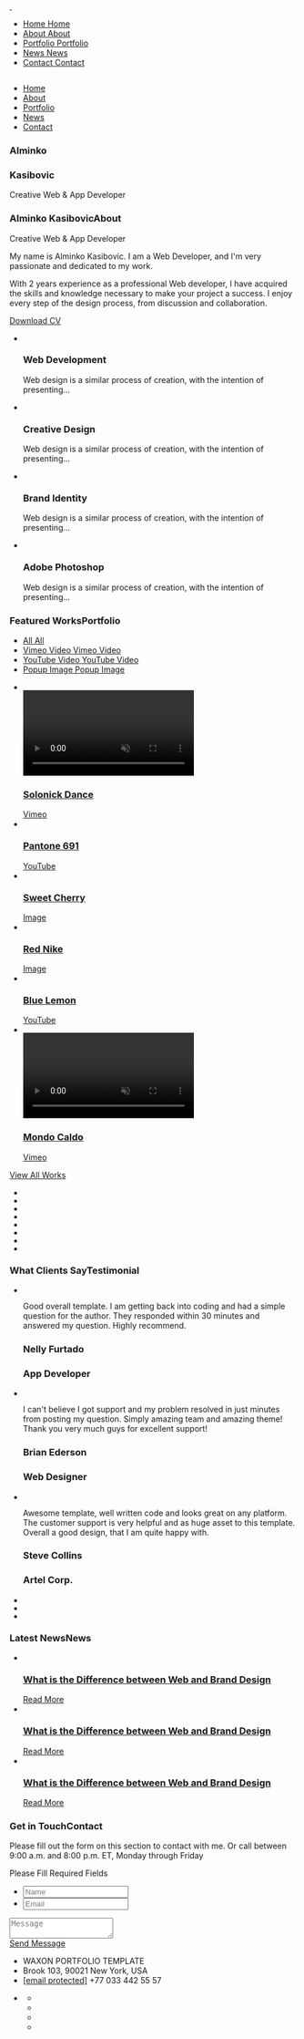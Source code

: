 
<body> 

<div class="waxon_tm_preloader">
</div>


<div class="waxon_tm_all_wrap" data-magic-cursor="" data-color="">

<div class="waxon_tm_topbar">
<div class="container">
<div class="topbar_inner">
<div class="logo">
<a href="#">
<img class="light" src="img/logo/logo.png" alt="" />
<img class="dark" src="img/logo/dark.png" alt="" />
</a>
</div>
<div class="menu">
<div class="links">
<ul class="anchor_nav">
<li class="current">
<a href="#home">
<span class="first">Home</span>
<span class="second">Home</span>
</a>
</li>
<li>
<a href="#about">
<span class="first">About</span>
<span class="second">About</span>
</a>
</li>
<li>
<a href="#portfolio">
<span class="first">Portfolio</span>
<span class="second">Portfolio</span>
</a>
</li>
<li>
<a href="#news">
<span class="first">News</span>
<span class="second">News</span>
</a>
</li>
<li>
<a href="#contact">
<span class="first">Contact</span>
<span class="second">Contact</span>
</a>
</li>
</ul>
</div>
</div>
</div>
</div>
</div>


<div class="waxon_tm_mobile_menu">
<div class="topbar_inner">
<div class="container bigger">
<div class="topbar_in">
<div class="logo">
<a href="#"><img src="img/logo/dark.png" alt="" /></a>
</div>
<div class="my_trigger">
<div class="hamburger hamburger--collapse-r">
<div class="hamburger-box">
<div class="hamburger-inner"></div>
</div>
</div>
</div>
</div>
</div>
</div>
<div class="dropdown">
<div class="container">
<div class="dropdown_inner">
<ul class="anchor_nav">
<li><a href="#home">Home</a></li>
<li><a href="#about">About</a></li>
<li><a href="#portfolio">Portfolio</a></li>
<li><a href="#news">News</a></li>
<li><a href="#contact">Contact</a></li>
</ul>
</div>
</div>
</div>
</div>


<div class="waxon_tm_hero" id="home">
<div class="background">
<div class="leftpart">
</div>
<div class="rightpart">
<div class="inner">
<div class="image" data-img-url="img/slider/2.jpg"></div>
<div class="myOverlay"></div>
</div>
</div>
</div>
<div class="content">
<div class="container">
<div class="content_inner">
<div class="name">
<h3 class="stroke">Alminko</h3>
<h3>Kasibovic</h3>
<span>Creative Web &amp; App Developer</span>
</div>
</div>
<div class="waxon_tm_down" data-skin="dark" data-position="">  
<div class="line_wrapper">
<div class="line"></div>
</div>
</div>
</div>
</div>
</div>


<div class="waxon_tm_about" id="about">
<div class="container">
<div class="about_inner">
<div class="left">
<img class="thumbnail" src="img/about/2.jpg" alt="" /> 
</div>
<div class="right">
<div class="name">
<h3>Alminko Kasibovic<span class="bg">About</span></h3>
<span>Creative Web &amp; App Developer</span>
</div>
<div class="text">
<p>My name is Alminko Kasibovic. I am a Web Developer, and I'm very passionate and dedicated to my work.</p>
<p>With 2 years experience as a professional Web developer, I have acquired the skills and knowledge necessary to make your project a success. I enjoy every step of the design process, from discussion and collaboration.</p>
</div>
 <div class="waxon_tm_button" data-position="left"> 
<a href="img/resume/resume.jpg" download>
<span>Download CV</span>
</a>
</div>
</div>
</div>
</div>
</div>


<div class="waxon_tm_service">
<div class="container">
<div class="service_inner">
<ul class="owl-carousel">
<li class="item">
<div class="list_inner">
<img class="svg" src="img/svg/code.svg" alt="" />
<div class="details">
<h3>Web Development</h3>
<p>Web design is a similar process of creation, with the intention of presenting...</p>
</div>
</div>
</li>
<li class="item">
<div class="list_inner">
<img class="svg" src="img/svg/creativity.svg" alt="" />
<div class="details">
<h3>Creative Design</h3>
<p>Web design is a similar process of creation, with the intention of presenting...</p>
</div>
</div>
</li>
<li class="item">
<div class="list_inner">
<img class="svg" src="img/svg/telegram.svg" alt="" />
<div class="details">
<h3>Brand Identity</h3>
<p>Web design is a similar process of creation, with the intention of presenting...</p>
</div>
</div>
</li>
<li class="item">
<div class="list_inner">
<img class="svg" src="img/svg/photoshop.svg" alt="" />
<div class="details">
<h3>Adobe Photoshop</h3>
<p>Web design is a similar process of creation, with the intention of presenting...</p>
</div>
</div>
</li>
</ul>
</div>
</div>
</div>


<div class="waxon_tm_portoflio" id="portfolio">
<div class="container">
<div class="waxon_tm_main_title">
<div class="title">
<h3>Featured Works<span class="bg">Portfolio</span></h3>
</div>
<div class="portfolio_filter">
<ul>
<li>
<a href="#" class="current" data-filter="*">
<span class="first">All</span>
<span class="second">All</span>
</a>
</li>
<li>
<a href="#" data-filter=".vimeo">
<span class="first">Vimeo Video</span>
 <span class="second">Vimeo Video</span>
</a>
</li>
<li>
<a href="#" data-filter=".youtubevideo">
<span class="first">YouTube Video</span>
<span class="second">YouTube Video</span>
</a>
</li>
<li>
<a href="#" data-filter=".popupimage">
<span class="first">Popup Image</span>
<span class="second">Popup Image</span>
</a>
</li>
</ul>
<div class="wrapper">
<a href="#"><span class="trigger"></span></a>
</div>
</div>
</div>
<div class="portfolio_inner">
<ul class="gallery_zoom">
<li class="vimeo">
<div class="list_inner">
<div class="image">
<img src="img/portfolio/1-1.jpg" alt="" />
<div class="video-wrapper">
<video loop muted autoplay>
<source src="https://player.vimeo.com/external/390322013.sd.mp4?s=15c5b725ee36b37364ff25c1a709ad4855bc3213&profile_id=165&oauth2_token_id=57447761" type="video/mp4">
</video>
</div>
<a class="full_link" href="portfolio-single.html"></a>
</div>
<div class="title">
<h3><a href="#">Solonick Dance</a></h3>
<span><a href="#">Vimeo</a></span>
</div>
</div>
</li>
<li class="youtubevideo">
<div class="list_inner">
<div class="image">
<img src="img/portfolio/1-1.jpg" alt="" />
<div class="main" data-img-url="img/portfolio/7.jpg"></div>
<div class="overlay">
<img class="myimage" src="img/youtube.png" alt="" />
</div>
<a class="full_link popup-youtube" href="https://www.youtube.com/watch?v=5laTTnrf9Tc&ab_channel=JonnySuttonFoto"></a>
</div>
<div class="title">
<h3><a href="#">Pantone 691</a></h3>
<span><a href="#">YouTube</a></span>
</div>
</div>
</li>
<li class="popupimage">
<div class="list_inner">
<div class="image">
<img src="img/portfolio/1-1.jpg" alt="" />
<div class="main" data-img-url="img/portfolio/4.jpg"></div>
<a class="full_link zoom" href="img/portfolio/4.jpg"></a>
</div>
<div class="title">
<h3><a href="#">Sweet Cherry</a></h3>
<span><a href="#">Image</a></span>
</div>
</div>
</li>
<li class="popupimage">
<div class="list_inner">
<div class="image">
<img src="img/portfolio/1-1.jpg" alt="" />
<div class="main" data-img-url="img/portfolio/5.jpg"></div>
<a class="full_link zoom" href="img/portfolio/5.jpg"></a>
</div>
<div class="title">
<h3><a href="#">Red Nike</a></h3>
<span><a href="#">Image</a></span>
</div>
</div>
</li>
<li class="youtubevideo">
<div class="list_inner">
<div class="image">
<img src="img/portfolio/1-1.jpg" alt="" />
<div class="main" data-img-url="img/portfolio/8.jpg"></div>
<div class="overlay">
<img class="myimage" src="img/youtube.png" alt="" />
</div>
<a class="full_link popup-youtube" href="https://www.youtube.com/watch?v=5laTTnrf9Tc&ab_channel=JonnySuttonFoto"></a>
</div>
<div class="title">
<h3><a href="#">Blue Lemon</a></h3>
<span><a href="#">YouTube</a></span>
</div>
</div>
</li>
<li class="vimeo">
<div class="list_inner">
<div class="image">
<img src="img/portfolio/1-1.jpg" alt="" />
<div class="video-wrapper">
<video loop muted autoplay>
<source src="https://player.vimeo.com/video/309443658.sd.mp4?s=db3498515d124d308840893802ee139df82aba3a&amp;profile_id=165&amp;oauth2_token_id=57447761" type="video/mp4">
</video>
</div>
<a class="full_link" href="portfolio-single.html"></a>
</div>
<div class="title">
<h3><a href="#">Mondo Caldo</a></h3>
<span><a href="#">Vimeo</a></span>
</div>
</div>
</li>
</ul>
</div>
</div>
<div class="waxon_tm_button" data-position="center">
<a href="portfolio.html">
<span>View All Works</span>
</a>
</div>
</div>


<div class="waxon_tm_partners">
<div class="container">
<div class="partners_inner">
<ul>
<li>
<div class="list_inner">
<img class="wow fadeInDown" data-wow-duration="0.8s" src="img/partners/1.png" alt="" />
<a class="full_link" a href="#"></a>
</div>
</li>
<li>
<div class="list_inner">
<img class="wow fadeInDown" data-wow-duration="0.8s" data-wow-delay="0.2s" src="img/partners/2.png" alt="" />
<a class="full_link" a href="#"></a>
</div>
</li>
<li>
<div class="list_inner">
<img class="wow fadeInDown" data-wow-duration="0.8s" data-wow-delay="0.4s" src="img/partners/3.png" alt="" />
<a class="full_link" a href="#"></a>
</div>
</li>
<li>
<div class="list_inner">
<img class="wow fadeInDown" data-wow-duration="0.8s" data-wow-delay="0.6s" src="img/partners/4.png" alt="" />
<a class="full_link" a href="#"></a>
</div>
</li>
<li>
<div class="list_inner">
<img class="wow fadeInDown" data-wow-duration="0.8s" src="img/partners/5.png" alt="" />
<a class="full_link" a href="#"></a>
</div>
</li>
<li>
<div class="list_inner">
<img class="wow fadeInDown" data-wow-duration="0.8s" data-wow-delay="0.2s" src="img/partners/1.png" alt="" />
<a class="full_link" a href="#"></a>
</div>
</li>
<li>
<div class="list_inner">
<img class="wow fadeInDown" data-wow-duration="0.8s" data-wow-delay="0.4s" src="img/partners/2.png" alt="" />
<a class="full_link" a href="#"></a>
</div>
</li>
<li>
<div class="list_inner">
<img class="wow fadeInDown" data-wow-duration="0.8s" data-wow-delay="0.6s" src="img/partners/3.png" alt="" />
<a class="full_link" a href="#"></a>
</div>
</li>
</ul>
</div>
</div>
</div>


<div class="waxon_tm_testimonials">
<div class="container">
<div class="waxon_tm_main_title">
<div class="title">
<h3>What Clients Say<span class="bg">Testimonial</span></h3>
</div>
</div>
<div class="testi_inner">
<div class="left">
<div class="quote_list">
<ul>
<li class="active">
<img class="svg" src="img/svg/quote-1.svg" alt="" />
<p class="text">Good overall template. I am getting back into coding and had a simple question for the author. They responded within 30 minutes and answered my question. Highly recommend.</p>
<div class="details">
<div class="image">
<div class="main" data-img-url="img/about/1.jpg"></div>
</div>
<div class="short">
<h3 class="author"><span>Nelly Furtado</span></h3>
<h3 class="job"><span>App Developer</span></h3>
</div>
</div>
</li>
<li>
<img class="svg" src="img/svg/quote-1.svg" alt="" />
<p class="text">I can't believe I got support and my problem resolved in just minutes from posting my question. Simply amazing team and amazing theme! Thank you very much guys for excellent support! </p>
<div class="details">
<div class="image">
<div class="main" data-img-url="img/about/2.jpg"></div>
</div>
<div class="short">
<h3 class="author"><span>Brian Ederson</span></h3>
<h3 class="job"><span>Web Designer</span></h3>
</div>
</div>
</li>
<li>
<img class="svg" src="img/svg/quote-1.svg" alt="" />
<p class="text">Awesome template, well written code and looks great on any platform. The customer support is very helpful and as huge asset to this template. Overall a good design, that I am quite happy with.</p>
<div class="details">
<div class="image">
<div class="main" data-img-url="img/about/3.jpg"></div>
</div>
<div class="short">
<h3 class="author"><span>Steve Collins</span></h3>
<h3 class="job"><span>Artel Corp.</span></h3>
</div>
</div>
</li>
</ul>
</div>
</div>
<div class="right">
<div class="image_list">
<ul class="masonry">
<li class="active masonry_item">
<div class="image">
<img src="img/portfolio/3-4.jpg" alt="" />
<div class="main" data-img-url="img/about/1.jpg"></div>
</div>
</li>
<li class="masonry_item">
<div class="image">
<img src="img/portfolio/4-3.jpg" alt="" />
<div class="main" data-img-url="img/about/2.jpg"></div>
</div>
</li>
<li class="masonry_item">
<div class="image">
<img src="img/portfolio/1-1.jpg" alt="" />
<div class="main" data-img-url="img/about/3.jpg"></div>
</div>
</li>
</ul>
</div>
</div>
</div>
</div>
</div>


<div class="waxon_tm_news" id="news">
<div class="container">
<div class="waxon_tm_main_title">
<div class="title">
<h3>Latest News<span class="bg">News</span></h3>
</div>
</div>
<div class="news_inner">
<ul>
<li class="wow fadeInDown" data-wow-duration="0.8s">
<div class="list_inner">
<div class="image">
<img src="img/portfolio/4-3.jpg" alt="" />
<div class="main" data-img-url="img/news/1.jpg"></div>
<a class="full_link" a href="news-single.html"></a>
</div>
<div class="details">
<h3 class="title"><a href="news-single.html">What is the Difference between Web and Brand Design</a></h3>
<div class="waxon_tm_read_more">
<a href="news-single.html">Read More</a>
</div>
</div>
</div>
</li>
<li class="wow fadeInDown" data-wow-duration="0.8s" data-wow-delay="0.2s">
<div class="list_inner">
<div class="image">
<img src="img/portfolio/4-3.jpg" alt="" />
<div class="main" data-img-url="img/news/2.jpg"></div>
<a class="full_link" a href="news-single.html"></a>
</div>
<div class="details">
<h3 class="title"><a href="news-single.html">What is the Difference between Web and Brand Design</a></h3>
<div class="waxon_tm_read_more">
<a href="news-single.html">Read More</a>
</div>
</div>
</div>
</li>
<li class="wow fadeInDown" data-wow-duration="0.8s" data-wow-delay="0.4s">
<div class="list_inner">
<div class="image">
<img src="img/portfolio/4-3.jpg" alt="" />
<div class="main" data-img-url="img/news/3.jpg"></div>
<a class="full_link" a href="news-single.html"></a>
</div>
<div class="details">
<h3 class="title"><a href="news-single.html">What is the Difference between Web and Brand Design</a></h3>
<div class="waxon_tm_read_more">
<a href="news-single.html">Read More</a>
</div>
</div>
</div>
</li>
</ul>
</div>
</div>
</div>


<div class="waxon_tm_contact" id="contact">
<div class="bg_image"></div>
<div class="container">
<div class="contact_inner">
<div class="waxon_tm_main_title">
<div class="title">
<h3>Get in Touch<span class="bg">Contact</span></h3>
</div>
</div>
<div class="desc">
<p>Please fill out the form on this section to contact with me. Or call between 9:00 a.m. and 8:00 p.m. ET, Monday through Friday</p>
</div>
<div class="wrapper">
<div class="left wow fadeInLeft" data-wow-duration="0.8s">
<div class="fields">
<form action="/" method="post" class="contact_form" id="contact_form">
<div class="returnmessage" data-success="Your message has been received, We will contact you soon."></div>
<div class="empty_notice"><span>Please Fill Required Fields</span></div>
<div class="first">
<ul>
<li>
<input id="name" type="text" placeholder="Name">
</li>
<li>
<input id="email" type="text" placeholder="Email">
</li>
</ul>
</div>
<div class="last">
<textarea id="message" placeholder="Message"></textarea>
</div>
<div class="waxon_tm_button" data-position="left">
<a id="send_message" href="#">
<span>Send Message</span>
</a>
</div>

</form>
</div>
</div>
<div class="right wow fadeInRight" data-wow-duration="0.8s">
<div class="map_wrap">
<div class="map" id="ieatmaps"></div>
</div>
</div>
</div>
</div>
</div>
</div>


<div class="waxon_tm_copyright">
<div class="container">
<div class="copyright_inner">
<ul>
<li class="wow fadeInDown" data-wow-duration="0.8s">
<span>WAXON</span>
<span>PORTFOLIO TEMPLATE</span>
</li>
<li class="wow fadeInDown" data-wow-duration="0.8s" data-wow-delay="0.2s">
<span>Brook 103,</span>
<span>90021 New York, USA</span>
</li>
<li class="wow fadeInDown" data-wow-duration="0.8s" data-wow-delay="0.4s">
<span><a href="#"><span class="__cf_email__" data-cfemail="a3cbcae3d4c2dbcccd8dc0ccce">[email&#160;protected]</span></a></span>
<span>+77 033 442 55 57</span>
</li>
<li class="wow fadeInDown" data-wow-duration="0.8s" data-wow-delay="0.6s">
<div class="social">
<ul>
<li>
<a href="#">
<span class="first"><i class="xcon-facebook"></i></span>
<span class="second"><i class="xcon-facebook"></i></span>
</a>
</li>
<li>
<a href="#">
<span class="first"><i class="xcon-twitter"></i></span>
<span class="second"><i class="xcon-twitter"></i></span>
</a>
</li>
<li>
<a href="#">
<span class="first"><i class="xcon-linkedin"></i></span>
<span class="second"><i class="xcon-linkedin"></i></span>
</a>
</li><li>
<a href="#">
<span class="first"><i class="xcon-behance"></i></span>
<span class="second"><i class="xcon-behance"></i></span>
</a>
</li>
</ul>
</div>
</li>
</ul>
</div>
</div>
</div>


<div class="mouse-cursor cursor-outer"></div>
<div class="mouse-cursor cursor-inner"></div>

</div>


<script data-cfasync="false" src="js/email-decode.min.js"></script><script src="js/jquery.js"></script>
<!--[if lt IE 10]> <script type="text/javascript" src="js/ie8.js"></script> <![endif]-->
<script src="js/plugins.js"></script>
<script async defer src="https://maps.googleapis.com/maps/api/js?key=AIzaSyA5bpEs3xlB8vhxNFErwoo3MXR64uavf6Y&callback=initMap">
        </script>
<script src="js/customcode.js"></script>

</body>
</html>